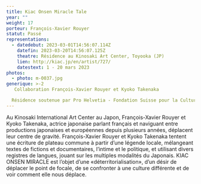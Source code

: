 ```yaml
---
title: Kiac Onsen Miracle Tale
year: ""
weight: 17
porteur: François-Xavier Rouyer
statut: Passé
representations:
  - datedebut: 2023-03-01T14:56:07.114Z
    datefin: 2023-03-20T14:56:07.125Z
    theatre: Résidence au Kinosaki Art Center, Toyooka (JP)
    lien: http://kiac.jp/en/artist/727/
    datestext: 1 - 20 mars 2023
photos:
  - photo: m-0037.jpg
generique: >-2
   Collaboration François-Xavier Rouyer et Kyoko Takenaka

  Résidence soutenue par Pro Helvetia - Fondation Suisse pour la Culture, et le Kinosaki Arts Center de Toyooka
---
```

Au Kinosaki International Art Center au Japon, François-Xavier Rouyer et Kyoko Takenaka, actrice japonaise parlant français et naviguant entre productions japonaises et européennes depuis plusieurs années, déplacent leur centre de gravité. François-Xavier Rouyer et Kyoko Takenaka tentent une écriture de plateau commune à partir d’une légende locale, mélangeant textes de fictions et documentaires, l’intime et le politique, et utilisant divers registres de langues, jouant sur les multiples modalités du Japonais. KIAC ONSEN MIRACLE est l’objet d’une «déterritorialisation», d’un désir de déplacer le point de focale, de se confronter à une culture différente et de voir comment elle nous déplace.
